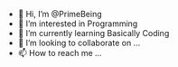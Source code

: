 - 👋 Hi, I’m @PrimeBeing
- 👀 I’m interested in Programming
- 🌱 I’m currently learning Basically Coding
- 💞️ I’m looking to collaborate on ...
- 📫 How to reach me ...

<!--
PrimeBeing/PrimeBeing is a ✨ special ✨ repository because its `README.md` (this file) appears on your GitHub profile.
You can click the Preview link to take a look at your changes.
--->
